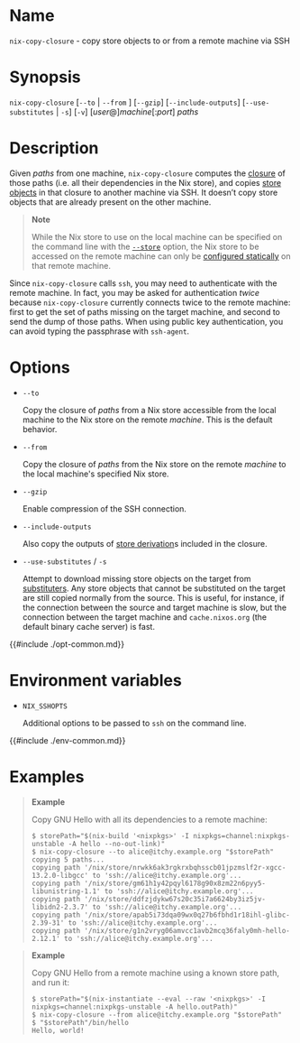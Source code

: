 # Name

`nix-copy-closure` - copy store objects to or from a remote machine via SSH

# Synopsis

`nix-copy-closure`
  [`--to` | `--from` ]
  [`--gzip`]
  [`--include-outputs`]
  [`--use-substitutes` | `-s`]
  [`-v`]
  [_user_@]_machine_[:_port_] _paths_

# Description

Given _paths_ from one machine, `nix-copy-closure` computes the [closure](@docroot@/glossary.md#gloss-closure) of those paths (i.e. all their dependencies in the Nix store), and copies [store objects](@docroot@/glossary.md#gloss-store-object) in that closure to another machine via SSH.
It doesn’t copy store objects that are already present on the other machine.

> **Note**
>
> While the Nix store to use on the local machine can be specified on the command line with the [`--store`](@docroot@/command-ref/conf-file.md#conf-store) option, the Nix store to be accessed on the remote machine can only be [configured statically](@docroot@/command-ref/conf-file.md#configuration-file) on that remote machine.

Since `nix-copy-closure` calls `ssh`, you may need to authenticate with the remote machine.
In fact, you may be asked for authentication _twice_ because `nix-copy-closure` currently connects twice to the remote machine: first to get the set of paths missing on the target machine, and second to send the dump of those paths.
When using public key authentication, you can avoid typing the passphrase with `ssh-agent`.

# Options

- `--to`

  Copy the closure of _paths_ from a Nix store accessible from the local machine to the Nix store on the remote _machine_.
  This is the default behavior.

- `--from`

  Copy the closure of _paths_ from the Nix store on the remote _machine_ to the local machine's specified Nix store.

- `--gzip`

  Enable compression of the SSH connection.

- `--include-outputs`

  Also copy the outputs of [store derivation]s included in the closure.

  [store derivation]: @docroot@/glossary.md#gloss-store-derivation

- `--use-substitutes` / `-s`

  Attempt to download missing store objects on the target from [substituters](@docroot@/command-ref/conf-file.md#conf-substituters).
  Any store objects that cannot be substituted on the target are still copied normally from the source.
  This is useful, for instance, if the connection between the source and target machine is slow, but the connection between the target machine and `cache.nixos.org` (the default binary cache server) is fast.

{{#include ./opt-common.md}}

# Environment variables

- `NIX_SSHOPTS`

  Additional options to be passed to `ssh` on the command line.

{{#include ./env-common.md}}

# Examples

> **Example**
>
> Copy GNU Hello with all its dependencies to a remote machine:
>
> ```shell-session
> $ storePath="$(nix-build '<nixpkgs>' -I nixpkgs=channel:nixpkgs-unstable -A hello --no-out-link)"
> $ nix-copy-closure --to alice@itchy.example.org "$storePath"
> copying 5 paths...
> copying path '/nix/store/nrwkk6ak3rgkrxbqhsscb01jpzmslf2r-xgcc-13.2.0-libgcc' to 'ssh://alice@itchy.example.org'...
> copying path '/nix/store/gm61h1y42pqyl6178g90x8zm22n6pyy5-libunistring-1.1' to 'ssh://alice@itchy.example.org'...
> copying path '/nix/store/ddfzjdykw67s20c35i7a6624by3iz5jv-libidn2-2.3.7' to 'ssh://alice@itchy.example.org'...
> copying path '/nix/store/apab5i73dqa09wx0q27b6fbhd1r18ihl-glibc-2.39-31' to 'ssh://alice@itchy.example.org'...
> copying path '/nix/store/g1n2vryg06amvcc1avb2mcq36faly0mh-hello-2.12.1' to 'ssh://alice@itchy.example.org'...
> ```

> **Example**
>
> Copy GNU Hello from a remote machine using a known store path, and run it:
>
> ```shell-session
> $ storePath="$(nix-instantiate --eval --raw '<nixpkgs>' -I nixpkgs=channel:nixpkgs-unstable -A hello.outPath)"
> $ nix-copy-closure --from alice@itchy.example.org "$storePath"
> $ "$storePath"/bin/hello
> Hello, world!
> ```
